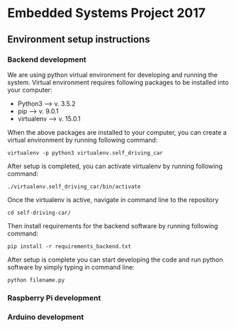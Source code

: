# Embedded Systems Project 2017

## Environment setup instructions

### Backend development

We are using python virtual environment for developing and running the system.
Virtual environment requires following packages to be installed into your computer:

- Python3 --> v. 3.5.2
- pip --> v. 9.0.1
- virtualenv --> v. 15.0.1

When the above packages are installed to your computer, you can create a virtual
environment by running following command:

`virtualenv -p python3 virtualenv.self_driving_car`

After setup is completed, you can activate virtualenv by running following command:

`./virtualenv.self_driving_car/bin/activate`

Once the virtualenv is active, navigate in command line to the repository

`cd self-driving-car/`

Then install requirements for the backend software by running following command:

`pip install -r requirements_backend.txt`

After setup is complete you can start developing the code and run python software by
simply typing in command line:

`python filename.py`

### Raspberry Pi development

### Arduino development
